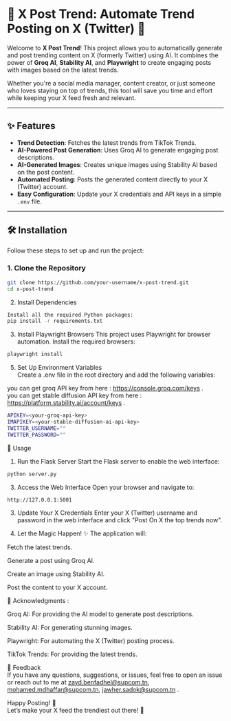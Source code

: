 # 🌟 X Post Trend: Automate Trend Posting on X (Twitter) 🚀  

Welcome to **X Post Trend**! This project allows you to automatically generate and post trending content on X (formerly Twitter) using AI. It combines the power of **Groq AI**, **Stability AI**, and **Playwright** to create engaging posts with images based on the latest trends.  

Whether you're a social media manager, content creator, or just someone who loves staying on top of trends, this tool will save you time and effort while keeping your X feed fresh and relevant.  

---

## ✨ Features  

- **Trend Detection**: Fetches the latest trends from TikTok Trends.  
- **AI-Powered Post Generation**: Uses Groq AI to generate engaging post descriptions.  
- **AI-Generated Images**: Creates unique images using Stability AI based on the post content.  
- **Automated Posting**: Posts the generated content directly to your X (Twitter) account.  
- **Easy Configuration**: Update your X credentials and API keys in a simple `.env` file.  

---

## 🛠️ Installation  

Follow these steps to set up and run the project:  

### 1. Clone the Repository
```bash
git clone https://github.com/your-username/x-post-trend.git
cd x-post-trend
```


2. Install Dependencies
```bash
Install all the required Python packages:
pip install -r requirements.txt
```


3. Install Playwright Browsers
This project uses Playwright for browser automation. Install the required browsers:
```bash
playwright install
```

5. Set Up Environment Variables  
Create a .env file in the root directory and add the following variables:

you can get groq API key from here : https://console.groq.com/keys .  
you can get stable diffusion API key from here : https://platform.stability.ai/account/keys .  

```bash
APIKEY=<your-groq-api-key>
IMAPIKEY=<your-stable-diffusion-ai-api-key>
TWITTER_USERNAME=""
TWITTER_PASSWORD=""
```

🚀 Usage
1. Run the Flask Server
Start the Flask server to enable the web interface:
```bash
python server.py
```

3. Access the Web Interface
Open your browser and navigate to:
```bash
http://127.0.0.1:5001
```

3. Update Your X Credentials
Enter your X (Twitter) username and password in the web interface and click "Post On X the top trends now".

4. Let the Magic Happen! ✨
The application will:

Fetch the latest trends.

Generate a post using Groq AI.

Create an image using Stability AI.

Post the content to your X account.

🙏 Acknowledgments  :  

Groq AI: For providing the AI model to generate post descriptions.  

Stability AI: For generating stunning images.  

Playwright: For automating the X (Twitter) posting process.  

TikTok Trends: For providing the latest trends.  

💬 Feedback  
If you have any questions, suggestions, or issues, feel free to open an issue or reach out to me at zayd.benfadhel@supcom.tn, mohamed.mdhaffar@supcom.tn, jawher.sadok@supcom.tn .  

Happy Posting! 🎉  
Let’s make your X feed the trendiest out there! 🚀
